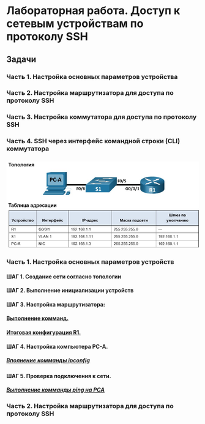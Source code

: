 # Лабораторная работа. Доступ к сетевым устройствам по протоколу SSH
## 	Задачи
### Часть 1. Настройка основных параметров устройства
### Часть 2. Настройка маршрутизатора для доступа по протоколу SSH
### Часть 3. Настройка коммутатора для доступа по протоколу SSH
### Часть 4. SSH через интерфейс командной строки (CLI) коммутатора
#####
![](Top.jpg)
### Часть 1. Настройка основных параметров устройств
#### ШАГ 1. Создание сети согласно топологии
#### ШАГ 2. Выполнение инициализации устройств
#### ШАГ 3. Настройка маршрутизатора:
#### [Выполнение комманд.](CommR1)
#### [Итоговая конфигурация R1.](ConfR1)
#### ШАГ 4. Настройка компьютера PC-A.
##### [Вполнение комманды ipconfig](ConfPCA)
#### ШАГ 5. Проверка подключения к сети.
##### [Выполнение комманды ping на PCA](ping1)
### Часть 2. Настройка маршрутизатора для доступа по протоколу SSH
